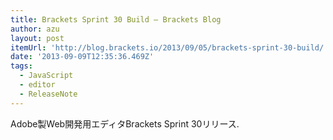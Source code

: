 ```yaml
---
title: Brackets Sprint 30 Build – Brackets Blog
author: azu
layout: post
itemUrl: 'http://blog.brackets.io/2013/09/05/brackets-sprint-30-build/'
date: '2013-09-09T12:35:36.469Z'
tags:
  - JavaScript
  - editor
  - ReleaseNote
---
```

Adobe製Web開発用エディタBrackets Sprint 30リリース.


